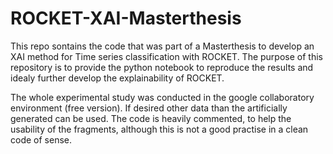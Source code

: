 # ROCKET-XAI-Masterthesis
This repo sontains the code that was part of a Masterthesis to develop an XAI method for Time series classification with ROCKET. The purpose of this repository is to provide the python notebook to reproduce the results and idealy further develop the explainability of ROCKET.

The whole experimental study was conducted in the google collaboratory environment (free version). If desired other data than the artificially generated can be used. The code is heavily commented, to help the usability of the fragments, although this is not a good practise in a clean code of sense.

